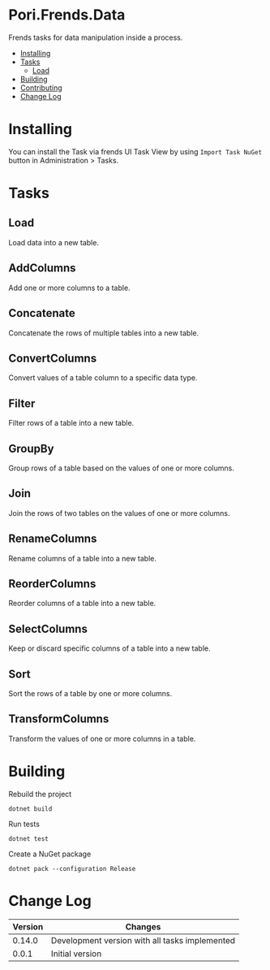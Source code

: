 # Pori.Frends.Data
Frends tasks for data manipulation inside a process.

- [Installing](#installing)
- [Tasks](#tasks)
     - [Load](#Load)
- [Building](#building)
- [Contributing](#contributing)
- [Change Log](#change-log)

# Installing

You can install the Task via frends UI Task View by using `Import Task NuGet` button in Administration > Tasks.

# Tasks

## Load

Load data into a new table.

## AddColumns

Add one or more columns to a table.

## Concatenate

Concatenate the rows of multiple tables into a new table.

## ConvertColumns

Convert values of a table column to a specific data type.

## Filter

Filter rows of a table into a new table.

## GroupBy

Group rows of a table based on the values of one or more columns.

## Join

Join the rows of two tables on the values of one or more columns.

## RenameColumns

Rename columns of a table into a new table.

## ReorderColumns

Reorder columns of a table into a new table.

## SelectColumns

Keep or discard specific columns of a table into a new table.

## Sort

Sort the rows of a table by one or more columns.

## TransformColumns

Transform the values of one or more columns in a table.

# Building

Rebuild the project

`dotnet build`

Run tests

`dotnet test`

Create a NuGet package

`dotnet pack --configuration Release`

# Change Log

| Version | Changes |
| ------- | ------- |
| 0.14.0  | Development version with all tasks implemented |
| 0.0.1   | Initial version |
